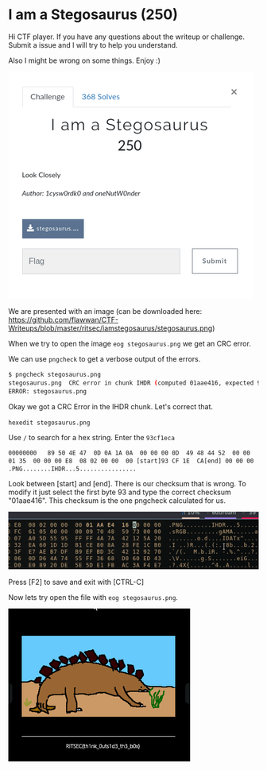 # I am a Stegosaurus (250)

Hi CTF player. If you have any questions about the writeup or challenge. Submit a issue and I will try to help you understand.

Also I might be wrong on some things. Enjoy :)

![alt text](2.png "Chall")

We are presented with an image (can be downloaded here: https://github.com/flawwan/CTF-Writeups/blob/master/ritsec/iamstegosaurus/stegosaurus.png)

When we try to open the image `eog stegosaurus.png` we get an CRC error.

We can use `pngcheck` to get a verbose output of the errors.

```bash
$ pngcheck stegosaurus.png
stegosaurus.png  CRC error in chunk IHDR (computed 01aae416, expected 93cf1eca)
ERROR: stegosaurus.png
```
Okay we got a CRC Error in the IHDR chunk. Let's correct that.

`hexedit stegosaurus.png`

Use `/` to search for a hex string. Enter the `93cf1eca`

```hex
00000000   89 50 4E 47  0D 0A 1A 0A  00 00 00 0D  49 48 44 52  00 00 01 35  00 00 00 E8  08 02 00 00  00 [start]93 CF 1E  CA[end] 00 00 00  .PNG........IHDR...5................
```

Look between [start] and [end]. There is our checksum that is wrong. To modify it just select the first byte 93 and type the correct checksum "01aae416". This checksum is the one pngcheck calculated for us.

![alt text](3.png "Chall")

Press [F2] to save and exit with [CTRL-C]

Now lets try open the file with `eog stegosaurus.png`.


![alt text](4.png "Chall")

